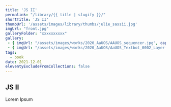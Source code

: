 ```yaml
---
title: 'JS II'
permalink: "/library/{{ title | slugify }}/"
shortTitle: 'JS II'
thumbUrl: '/assets/images/library/thumbs/julie_sassii.jpg'
imgUrl: "front.jpg"
galleryFolder: "xxxxxxxxxx"
gallery:
 - { imgUrl: "/assets/images/works/2020_AaUOS/AAUOS_sequencer.jpg", caption: "" }
 - { imgUrl: "/assets/images/works/2020_AaUOS/AaUOS_Textbot_0002_Layer-20.jpg", caption: "" }
tags:
  - book
date: 2021-12-01
eleventyExcludeFromCollections: false
---
```



<h2>JS II</h2>
<p>Lorem Ipsum</p>